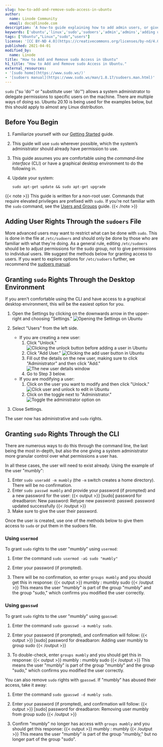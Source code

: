 ```yaml
---
slug: how-to-add-and-remove-sudo-access-in-ubuntu
author:
  name: Linode Community
  email: docs@linode.com
description: 'A how-to guide explaining how to add admin users, or give users sudo privledges, in Ubuntu using Unbuntu 20.10 Groovy Gorilla as an example.'
keywords: ['ubuntu','linux','sudo','sudoers','admin','admins','adding users to sudo','adding user to sudoers']
tags: ["Ubuntu","Linux","sudo","users"]
license: '[CC BY-ND 4.0](https://creativecommons.org/licenses/by-nd/4.0)'
published: 2021-04-01
modified_by:
  name: Linode
title: "How to Add and Remove sudo Access in Ubuntu"
h1_title: "How to Add and Remove sudo Access in Ubuntu."
external_resources:
- '[sudo home](https://www.sudo.ws/)'
- '[sudoers manual](https://www.sudo.ws/man/1.8.17/sudoers.man.html)'
---
```


`sudo` ("su 'do'" or "substitute user 'do'") allows a system administrator to delegate permissions to specific users on the machine. There are multiple ways of doing so. Ubuntu 20.10 is being used for the examples below, but this should apply to almost any Linux distribution.

## Before You Begin

1.  Familiarize yourself with our [Getting Started](/docs/getting-started/) guide.

2.  This guide will use `sudo` wherever possible, which the system’s administrator should already have permission to use.

3.  This guide assumes you are comfortable using the *command-line interface* (CLI) or have a graphical desktop environment to do the following in.

3.  Update your system:

        sudo apt-get update && sudo apt-get upgrade

{{< note >}}
This guide is written for a non-root user. Commands that require elevated privileges are prefixed with `sudo`. If you’re not familiar with the `sudo` command, see the [Users and Groups](/docs/tools-reference/linux-users-and-groups/) guide.
{{< /note >}}

## Adding User Rights Through the `sudoers` File

More advanced users may want to restrict what can be done with `sudo`. This is done in the file at `/etc/sudoers` and should only be done by those who are familiar with what they're doing. As a general rule, editing `/etc/sudoers` should be to adjust permissions for the sudo group, not to give permissions to individual users. We suggest the methods below for granting access to users. If you want to explore options for `/etc/sudoers` further, we recommend the [sudoers manual](https://www.sudo.ws/man/1.8.17/sudoers.man.html).

## Granting `sudo` Rights Through the Desktop Environment

If you aren't comfortable using the CLI and have access to a graphical desktop environment, this will be the easiest option for you.

1.  Open the Settings by clicking on the downwards arrow in the upper-right and choosing "Settings."
    ![Opening the Settings on Ubuntu](open-settings-ubuntu.png)

2.  Select "Users" from the left side.
    -   If you are creating a new user:
        1.  Click "Unlock."
        ![Clicking the unlock button before adding a user in Ubuntu](click-unlock-adding-user-ubuntu.png)
        2.  Click "Add User."
        ![Clicking the add user button in Ubuntu](click-add-user-ubuntu.png)
        3.  Fill out the details on the new user, making sure to click "Administrator" and then click "Add."
        ![The new user details window](add-user-dialogue-ubuntu.png)
        4.  Go to Step 3 below.
    -   If you are modifying a user:
        1.  Click on the user you want to modify and then click "Unlock."
        ![Click user and unlock to edit in Ubuntu](unlock-to-modify-existing-user.png)
        2.  Click on the toggle next to "Administrator."
        ![Toggle the administrator option on](toggling-administrator-on.png)

3.  Close Settings.

The user now has administrative and `sudo` rights.

## Granting `sudo` Rights Through the CLI

There are numerous ways to do this through the command line, the last being the most in-depth, but also the one giving a system administrator more granular control over what permissions a user has.

In all these cases, the user will need to exist already. Using the example of the user "mumbly":

1.  Enter `sudo useradd -m mumbly` (the `-m` switch creates a home directory). There will be no confirmation.
2.  Enter `sudo passwd mumbly` and provide your password (if prompted) and a new password for the user:
    {{< output >}}
[sudo] password for dreadbaron:
New password:
Retype new password:
passwd: password updated successfully
    {{< /output >}}
3.  Make sure to give the user their password.

Once the user is created, use one of the methods below to give them access to `sudo` or put them in the sudoers file.

### Using `usermod`

To grant `sudo` rights to the user "mumbly" using `usermod`:

1.  Enter the command `sudo usermod -aG sudo "mumbly"`

2.  Enter your password (if prompted).

3.  There will be no confirmation, so enter `groups mumbly` and you should get this in response:
    {{< output >}}
mumbly : mumbly sudo
    {{< /output >}}
    This means the user "mumbly" is part of the group "mumbly" and the group "sudo," which confirms you modified the user correctly.

### Using `gpasswd`

To grant `sudo` rights to the user "mumbly" using `gpasswd`:

1.  Enter the command `sudo gpasswd -a mumbly sudo`.

2.  Enter your password (if prompted), and confirmation will follow:
    {{< output >}}
[sudo] password for dreadbaron:
Adding user mumbly to group sudo
    {{< /output >}}

3.  To double-check, enter `groups mumbly` and you should get this in response:
    {{< output >}}
mumbly : mumbly sudo
    {{< /output >}}
    This means the user "mumbly" is part of the group "mumbly" and the group "sudo," which confirms you modified the user correctly.

You can also remove `sudo` rights with `gpasswd`. If "mumbly" has abused their access, take it away:

1.  Enter the command `sudo gpasswd -d mumbly sudo`.

2.  Enter your password (if prompted), and confirmation will follow:
    {{< output >}}
[sudo] password for dreadbaron:
Removing user mumbly from group sudo
    {{< /output >}}

3.  Confirm "mumbly" no longer has access with `groups mumbly` and you should get this response:
    {{< output >}}
mumbly : mumbly
    {{< /output >}}
    This means the user "mumbly" is part of the group "mumbly," but no longer part of the group "sudo".